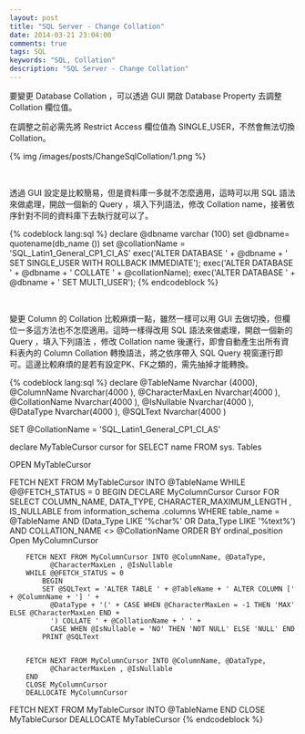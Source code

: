 ```yaml
---
layout: post
title: "SQL Server - Change Collation"
date: 2014-03-21 23:04:00
comments: true
tags: SQL 
keywords: "SQL, Collation"
description: "SQL Server - Change Collation"
---
```


要變更 Database Collation ，可以透過 GUI 開啟 Database Property 去調整 Collation 欄位值。  

<!-- More -->

在調整之前必需先將 Restrict Access 欄位值為 SINGLE_USER，不然會無法切換 Collation。  

{% img /images/posts/ChangeSqlCollation/1.png %}

<br/>

透過 GUI 設定是比較簡易，但是資料庫一多就不怎麼適用，這時可以用 SQL 語法來做處理，開啟一個新的 Query ，填入下列語法，修改 Collation name，接著依序針對不同的資料庫下去執行就可以了。

{% codeblock lang:sql %}
declare @dbname varchar (100)
set @dbname= quotename(db_name ())
set @collationName = 'SQL_Latin1_General_CP1_CI_AS'
exec('ALTER DATABASE ' + @dbname + ' SET SINGLE_USER WITH ROLLBACK IMMEDIATE');
exec('ALTER DATABASE ' + @dbname + ' COLLATE ' + @collationName);
exec('ALTER DATABASE ' + @dbname + ' SET MULTI_USER');
{% endcodeblock %}

<br/>

變更 Column 的 Collation 比較麻煩一點，雖然一樣可以用 GUI 去做切換，但欄位一多這方法也不怎麼適用。這時一樣得改用 SQL 語法來做處理，開啟一個新的 Query ，填入下列語法 ，修改 Collation name 後運行，即會自動產生出所有資料表內的 Column Collation 轉換語法，將之依序帶入 SQL Query 視窗運行即可。這邊比較麻煩的是若有設定PK、FK之類的，需先抽掉才能轉換。

{% codeblock lang:sql %}
declare @TableName Nvarchar (4000),
      @ColumnName Nvarchar(4000 ),
      @CharacterMaxLen Nvarchar(4000 ),
      @CollationName Nvarchar(4000 ),
      @IsNullable Nvarchar(4000 ),
      @DataType Nvarchar(4000 ),
      @SQLText Nvarchar(4000 )
 
SET @CollationName = 'SQL_Latin1_General_CP1_CI_AS'
 
declare MyTableCursor cursor for
       SELECT name FROM sys. Tables
 
OPEN MyTableCursor


FETCH NEXT FROM MyTableCursor INTO @TableName
WHILE @@FETCH_STATUS = 0
    BEGIN
        DECLARE MyColumnCursor Cursor
        FOR
        SELECT COLUMN_NAME, DATA_TYPE, CHARACTER_MAXIMUM_LENGTH ,
            IS_NULLABLE from information_schema .columns
            WHERE table_name = @TableName AND  (Data_Type LIKE '%char%'
            OR Data_Type LIKE '%text%') AND COLLATION_NAME <> @CollationName
            ORDER BY ordinal_position
        Open MyColumnCursor


        FETCH NEXT FROM MyColumnCursor INTO @ColumnName, @DataType,
              @CharacterMaxLen , @IsNullable
        WHILE @@FETCH_STATUS = 0
            BEGIN
            SET @SQLText = 'ALTER TABLE ' + @TableName + ' ALTER COLUMN [' + @ColumnName + '] ' +
              @DataType + '(' + CASE WHEN @CharacterMaxLen = -1 THEN 'MAX' ELSE @CharacterMaxLen END +
              ') COLLATE ' + @CollationName + ' ' +
              CASE WHEN @IsNullable = 'NO' THEN 'NOT NULL' ELSE 'NULL' END
            PRINT @SQLText


        FETCH NEXT FROM MyColumnCursor INTO @ColumnName, @DataType,
              @CharacterMaxLen , @IsNullable
        END
        CLOSE MyColumnCursor
        DEALLOCATE MyColumnCursor


FETCH NEXT FROM MyTableCursor INTO @TableName
END
CLOSE MyTableCursor
DEALLOCATE MyTableCursor
{% endcodeblock %}
